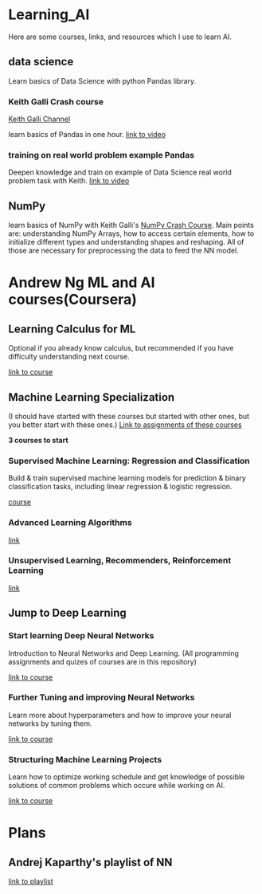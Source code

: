# Learning_AI
Here are some courses, links, and resources which I use to learn AI.

## data science 
Learn basics of Data Science with python Pandas library.

### Keith Galli Crash course 
[Keith Galli Channel](https://www.youtube.com/@KeithGalli/videos)

learn basics of Pandas in one hour. [link to video](https://www.youtube.com/watch?v=vmEHCJofslg&t=1s)

### training on real world problem example Pandas
Deepen knowledge and train on example of Data Science real world problem task with Keith.
[link to video](https://youtu.be/eMOA1pPVUc4?si=znXn1Wj0XJTnTpnb)

## NumPy 
learn basics of NumPy with Keith Galli's [NumPy Crash Course](https://youtu.be/GB9ByFAIAH4?si=JgOXobbQULbv3WlG).
Main points are: understanding NumPy Arrays, how to access certain elements, how to initialize different types and understanding shapes and reshaping.
All of those are necessary for preprocessing the data to feed the NN model.

# Andrew Ng ML and AI courses(Coursera)

## Learning Calculus for ML
Optional if you already know calculus, but recommended if you have difficulty understanding next course.

[link to course](https://www.coursera.org/learn/machine-learning-calculus)


## Machine Learning Specialization 
(I should have started with these courses but started with other ones, but you better start with these ones.)
[Link to assignments of these courses](https://github.com/dibgerge/ml-coursera-python-assignments) 

**3 courses to start**
### Supervised Machine Learning: Regression and Classification
Build & train supervised machine learning models for prediction & binary classification tasks, including linear regression & logistic regression.

[course](https://www.coursera.org/learn/machine-learning)

### Advanced Learning Algorithms
[link](https://www.coursera.org/learn/advanced-learning-algorithms?specialization=machine-learning-introduction)

### Unsupervised Learning, Recommenders, Reinforcement Learning
[link](https://www.coursera.org/learn/unsupervised-learning-recommenders-reinforcement-learning?specialization=machine-learning-introduction)

## Jump to Deep Learning

### Start learning Deep Neural Networks
Introduction to Neural Networks and Deep Learning. (All programming assignments and quizes of courses are in this repository)

[link to course](https://www.coursera.org/learn/neural-networks-deep-learning)

### Further Tuning and improving Neural Networks
Learn more about hyperparameters and how to improve your neural networks by tuning them.

[link to course](https://www.coursera.org/learn/deep-neural-network)

### Structuring Machine Learning Projects
Learn how to optimize working schedule and get knowledge of possible solutions of common problems which occure while working on AI.

[link to course](https://www.coursera.org/learn/machine-learning-projects/)


# Plans 

## Andrej Kaparthy's playlist of NN
[link to playlist](https://youtube.com/playlist?list=PLAqhIrjkxbuWI23v9cThsA9GvCAUhRvKZ&si=ZGIGRLqeUvODXMlF)

